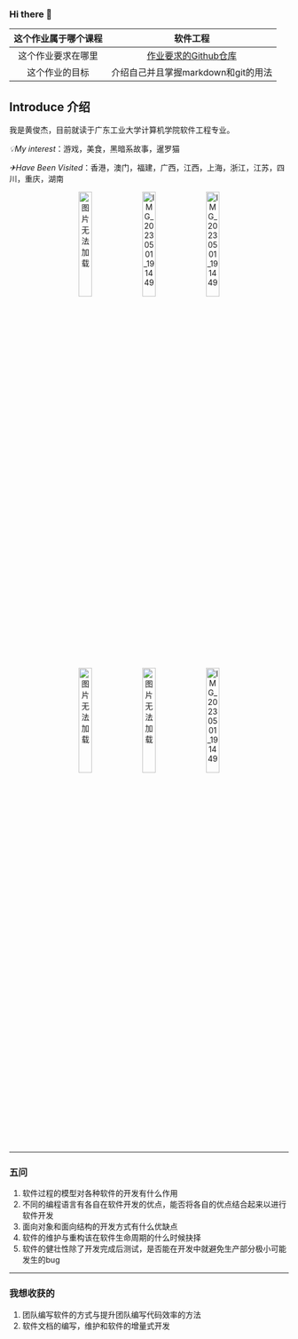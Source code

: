 ### Hi there 👋

<!--
**TimeP1ayer/TimeP1ayer** is a ✨ _special_ ✨ repository because its `README.md` (this file) appears on your GitHub profile.

Here are some ideas to get you started:

- 🔭 I’m currently working on ...
- 🌱 I’m currently learning ...
- 👯 I’m looking to collaborate on ...
- 🤔 I’m looking for help with ...
- 💬 Ask me about ...
- 📫 How to reach me: ...
- 😄 Pronouns: ...
- ⚡ Fun fact: ...
-->
| 这个作业属于哪个课程 |                       软件工程                        |
| :------------------: | :---------------------------------------------------: |
|  这个作业要求在哪里  | [作业要求的Github仓库](https://github.com/TimeP1ayer) |
|    这个作业的目标    |          介绍自己并且掌握markdown和git的用法          |

## Introduce 介绍

我是黄俊杰，目前就读于广东工业大学计算机学院软件工程专业。

_💡My interest_：游戏，美食，黑暗系故事，暹罗猫

_✈Have Been Visited_：香港，澳门，福建，广西，江西，上海，浙江，江苏，四川，重庆，湖南

<div align=center>
  <img src="https://img2024.cnblogs.com/blog/3398168/202402/3398168-20240229185835476-339893954.jpg" alt="图片无法加载" width="22%;" />
  <img src="https://img2024.cnblogs.com/blog/3398168/202402/3398168-20240229185956697-670337306.jpg" alt="IMG_20230501_191449" alt="图片无法加载" width="22%;" />
  <img src="https://img2024.cnblogs.com/blog/3398168/202402/3398168-20240229190037231-2142680468.jpg" alt="IMG_20230501_191449" alt="图片无法加载" width="22%;" />
<div>

<div align=center>    
<img src="https://img2024.cnblogs.com/blog/3398168/202402/3398168-20240229190113549-1443893307.jpg" alt="图片无法加载" width="22%;" />
<img src="https://img2024.cnblogs.com/blog/3398168/202402/3398168-20240229190402711-1406266638.jpg" alt="图片无法加载" width="22%;" />
<img src="https://img2024.cnblogs.com/blog/3398168/202403/3398168-20240303124311836-1595841937.jpg" alt="IMG_20230501_191449" alt="图片无法加载" width="22%;" />
<div>


********
<div align=left>    

### 五问

1. 软件过程的模型对各种软件的开发有什么作用
2. 不同的编程语言有各自在软件开发的优点，能否将各自的优点结合起来以进行软件开发
3. 面向对象和面向结构的开发方式有什么优缺点
4. 软件的维护与重构该在软件生命周期的什么时候抉择
5. 软件的健壮性除了开发完成后测试，是否能在开发中就避免生产部分极小可能发生的bug

***********

### 我想收获的

1. 团队编写软件的方式与提升团队编写代码效率的方法
2. 软件文档的编写，维护和软件的增量式开发
<div>
